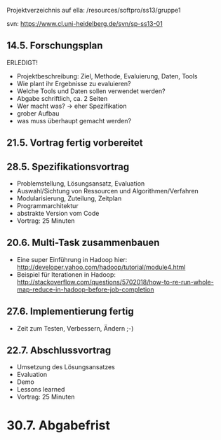 Projektverzeichnis auf ella: /resources/softpro/ss13/gruppe1

svn: https://www.cl.uni-heidelberg.de/svn/sp-ss13-01

## 14.5. Forschungsplan ##
ERLEDIGT!
  * Projektbeschreibung: Ziel, Methode, Evaluierung, Daten, Tools
  * Wie plant ihr Ergebnisse zu evaluieren?
  * Welche Tools und Daten sollen verwendet werden?
  * Abgabe schriftlich, ca. 2 Seiten
  * Wer macht was? -> eher Spezifikation
  * grober Aufbau
  * was muss überhaupt gemacht werden?


## 21.5. Vortrag fertig vorbereitet ##

## 28.5. Spezifikationsvortrag ##
  * Problemstellung, Lösungsansatz, Evaluation
  * Auswahl/Sichtung von Ressourcen und Algorithmen/Verfahren
  * Modularisierung, Zuteilung, Zeitplan
  * Programmarchitektur
  * abstrakte Version vom Code
  * Vortrag: 25 Minuten

## 20.6. Multi-Task zusammenbauen ##
  * Eine super Einführung in Hadoop hier: http://developer.yahoo.com/hadoop/tutorial/module4.html
  * Beispiel für Iterationen in Hadoop: http://stackoverflow.com/questions/5702018/how-to-re-run-whole-map-reduce-in-hadoop-before-job-completion
## 27.6. Implementierung fertig ##

  * Zeit zum Testen, Verbessern, Ändern ;-)

## 22.7. Abschlussvortrag ##
  * Umsetzung des Lösungsansatzes
  * Evaluation
  * Demo
  * Lessons learned
  * Vortrag: 25 Minuten

# 30.7. Abgabefrist #